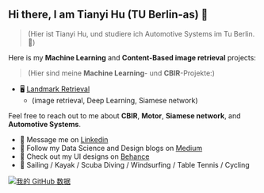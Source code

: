 ## Hi there, I am Tianyi Hu (TU Berlin-as) 👋 

> (Hier ist Tianyi Hu, und studiere ich Automotive Systems im Tu Berlin.👋)

Here is my **Machine Learning** and **Content-Based image retrieval** projects:  
> (Hier sind meine **Machine Learning**- und **CBIR**-Projekte:)

* 🖥️ [Landmark Retrieval](https://github.com/Tianyihu212/Materarbeit)
  - (image retrieval, Deep Learning, Siamese network)

Feel free to reach out to me about **CBIR**, **Motor**, **Siamese network**, and **Automotive Systems**.

- 💬 Message me on [Linkedin](https://www.linkedin.com/in/tianyi-hu-167845221/)
- 📝 Follow my Data Science and Design blogs on [Medium](https://yuanb.medium.com)
- 🎨 Check out my UI designs on [Behance](https://www.behance.net/yuanb)
- 🏃 Sailing / Kayak / Scuba Diving / Windsurfing / Table Tennis / Cycling


[![我的 GitHub 数据](https://github-readme-stats.vercel.app/api?username=Tianyihu212)]()
